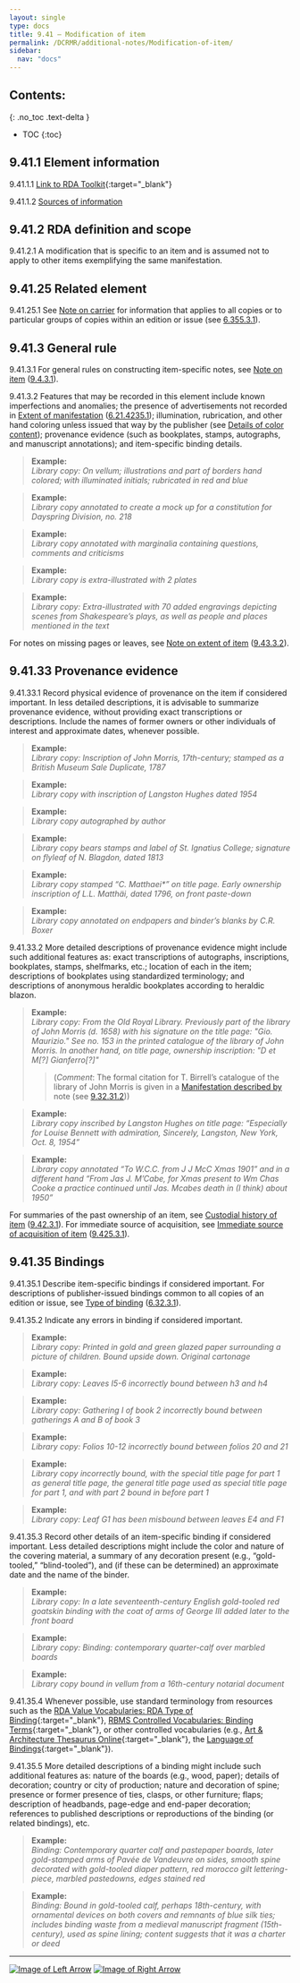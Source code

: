 ```yaml
---
layout: single
type: docs
title: 9.41 — Modification of item
permalink: /DCRMR/additional-notes/Modification-of-item/
sidebar:
  nav: "docs"
---
```


## Contents:
{: .no_toc .text-delta }

- TOC
{:toc}

## 9.41.1 Element information

<a name="9.41.1.1">9.41.1.1</a> [Link to RDA Toolkit](https://access.rdatoolkit.org/Content?externalId=en-US_ala-0933d5b6-bbe5-3c50-87cb-5a54df6d2580){:target="_blank"}

<a name="9.41.1.2">9.41.1.2</a> [Sources of information](/DCRMR/additional-notes/#9011-sources-of-information)

## 9.41.2 RDA definition and scope

<a name="9.41.2.1">9.41.2.1</a> A modification that is specific to an item and is assumed not to apply to other items exemplifying the same manifestation.

## 9.41.25 Related element

<a name="9.41.25.1">9.41.25.1</a> See [Note on carrier](/DCRMR/phys-desc/Note-on-carrier/) for information that applies to all copies or to particular groups of copies within an edition or issue (see [6.355.3.1](/DCRMR/phys-desc/Note-on-carrier/#6.355.3.1)).

## 9.41.3 General rule

<a name="9.41.3.1">9.41.3.1</a> For general rules on constructing item-specific notes, see [Note on item](/DCRMR/additional-notes/Note-on-item/) ([9.4.3.1](/DCRMR/additional-notes/Note-on-item/#9.4.3.1)).

<a name="9.41.3.2">9.41.3.2</a> Features that may be recorded in this element include known imperfections and anomalies; the presence of advertisements not recorded in [Extent of manifestation](/DCRMR/phys-desc/Extent-of-manifestation/) ([6.21.4235.1](/DCRMR/phys-desc/Extent-of-manifestation/#6.21.4235.1)); illumination, rubrication, and other hand coloring unless issued that way by the publisher (see [Details of color content](/DCRMR/phys-desc/Details-of-color-content/)); provenance evidence (such as bookplates, stamps, autographs, and manuscript annotations); and item-specific binding details. 

>**Example:**  
><CITE>Library copy: On vellum; illustrations and part of borders hand colored; with illuminated initials; rubricated in red and blue</CITE>

>**Example:**  
><CITE>Library copy annotated to create a mock up for a constitution for Dayspring Division, no. 218</CITE>

>**Example:**  
><CITE>Library copy annotated with marginalia containing questions, comments and criticisms</CITE>

>**Example:**  
><CITE>Library copy is extra-illustrated with 2 plates</CITE>

>**Example:**  
><CITE>Library copy: Extra-illustrated with 70 added engravings depicting scenes from Shakespeare’s plays, as well as people and places mentioned in the text</CITE>

For notes on missing pages or leaves, see [Note on extent of item](/DCRMR/additional-notes/Note-on-extent-of-item/) ([9.43.3.2](/DCRMR/additional-notes/Note-on-extent-of-item/#9.43.3.2)).

## 9.41.33 Provenance evidence

<a name="9.41.33.1">9.41.33.1</a> Record physical evidence of provenance on the item if considered important. In less detailed descriptions, it is advisable to summarize provenance evidence, without providing exact transcriptions or descriptions. Include the names of former owners or other individuals of interest and approximate dates, whenever possible.

>**Example:**  
><CITE>Library copy: Inscription of John Morris, 17th-century; stamped as a British Museum Sale Duplicate, 1787</CITE>

>**Example:**  
><CITE>Library copy with inscription of Langston Hughes dated 1954</CITE>

>**Example:**  
><CITE>Library copy autographed by author</CITE>

>**Example:**  
><CITE>Library copy bears stamps and label of St. Ignatius College; signature on flyleaf of N. Blagdon, dated 1813</CITE>

>**Example:**  
><CITE>Library copy stamped “C. Matthaei*” on title page. Early ownership inscription of L.L. Matthäi, dated 1796, on front paste-down</CITE>

>**Example:**  
><CITE>Library copy annotated on endpapers and binder’s blanks by C.R. Boxer</CITE>

<a name="9.41.33.2">9.41.33.2</a> More detailed descriptions of provenance evidence might include such additional features as: exact transcriptions of autographs, inscriptions, bookplates, stamps, shelfmarks, etc.; location of each in the item; descriptions of bookplates using standardized terminology; and descriptions of anonymous heraldic bookplates according to heraldic blazon.

>**Example:**  
><CITE>Library copy: From the Old Royal Library. Previously part of the library of John Morris (d. 1658) with his signature on the title page: "Gio. Maurizio." See no. 153 in the printed catalogue of the library of John Morris. In another hand, on title page, ownership inscription: "D et M[?] Gianferro[?]"</CITE>  
>>(*Comment*: The formal citation for T. Birrell’s catalogue of the library of John Morris is given in a [Manifestation described by](/DCRMR/additional-notes/Manifestation-described-by/) note (see [9.32.31.2](/DCRMR/additional-notes/Manifestation-described-by/#9.32.31.2)))

>**Example:**  
><CITE>Library copy inscribed by Langston Hughes on title page: “Especially for Louise Bennett with admiration, Sincerely, Langston, New York, Oct. 8, 1954” </CITE>

>**Example:**  
><CITE>Library copy annotated “To W.C.C. from J J McC Xmas 1901” and in a different hand “From Jas J. M’Cabe, for Xmas present to Wm Chas Cooke a practice continued until Jas. Mcabes death in (I think) about 1950”</CITE>

For summaries of the past ownership of an item, see [Custodial history of item](/DCRMR/additional-notes/Custodial-history-of-item/) ([9.42.3.1](/DCRMR/additional-notes/Custodial-history-of-item/#9.42.3.1)). For immediate source of acquisition, see [Immediate source of acquisition of item](/DCRMR/additional-notes/Immediate-source-of-acquisition-of-item/) ([9.425.3.1](/DCRMR/additional-notes/Immediate-source-of-acquisition-of-item/#9.425.3.1)).

## 9.41.35 Bindings

<a name="9.41.35.1">9.41.35.1</a> Describe item-specific bindings if considered important. For descriptions of publisher-issued bindings common to all copies of an edition or issue, see [Type of binding](/DCRMR/phys-desc/Type-of-binding/) ([6.32.3.1](/DCRMR/phys-desc/Type-of-binding/#6.32.3.1)).

<a name="9.41.35.2">9.41.35.2</a> Indicate any errors in binding if considered important.

>**Example:**  
><CITE>Library copy: Printed in gold and green glazed paper surrounding a picture of children. Bound upside down. Original cartonage</CITE>

>**Example:**  
><CITE>Library copy: Leaves I5-6 incorrectly bound between h3 and h4</CITE>

>**Example:**  
><CITE>Library copy: Gathering I of book 2 incorrectly bound between gatherings A and B of book 3</CITE>

>**Example:**  
><CITE>Library copy: Folios 10-12 incorrectly bound between folios 20 and 21</CITE>

>**Example:**  
><CITE>Library copy incorrectly bound, with the special title page for part 1 as general title page, the general title page used as special title page for part 1, and with part 2 bound in before part 1</CITE>

>**Example:**  
><CITE>Library copy: Leaf G1 has been misbound between leaves E4 and F1</CITE>

<a name="9.41.35.3">9.41.35.3</a> Record other details of an item-specific binding if considered important. Less detailed descriptions might include the color and nature of the covering material, a summary of any decoration present (e.g., “gold-tooled,” “blind-tooled”), and (if these can be determined) an approximate date and the name of the binder.

>**Example:**  
><CITE>Library copy: In a late seventeenth-century English gold-tooled red goatskin binding with the coat of arms of George III added later to the front board</CITE>

>**Example:**  
><CITE>Library copy: Binding: contemporary quarter-calf over marbled boards</CITE>

>**Example:**  
><CITE>Library copy bound in vellum from a 16th-century notarial document</CITE>

<a name="9.41.35.4">9.41.35.4</a> Whenever possible, use standard terminology from resources such as the [RDA Value Vocabularies: RDA Type of Binding](https://access.rdatoolkit.org/VES/VES?externalId=en-US_rdaves_RDA_Type_of_Binding){:target="_blank"}, [RBMS Controlled Vocabularies: Binding Terms](http://rbms.info/vocabularies/index.shtml){:target="_blank"}, or other controlled vocabularies (e.g., [Art & Architecture Thesaurus Online](https://www.getty.edu/research/tools/vocabularies/aat/){:target="_blank"}, the [Language of Bindings](https://www.ligatus.org.uk/lob/){:target="_blank"}). 

<a name="9.41.35.5">9.41.35.5</a> More detailed descriptions of a binding might include such additional features as: nature of the boards (e.g., wood, paper); details of decoration; country or city of production; nature and decoration of spine; presence or former presence of ties, clasps, or other furniture; flaps; description of headbands, page-edge and end-paper decoration; references to published descriptions or reproductions of the binding (or related bindings), etc.

>**Example:**  
><CITE>Binding: Contemporary quarter calf and pastepaper boards, later gold-stamped arms of Pavée de Vandeuvre on sides, smooth spine decorated with gold-tooled diaper pattern, red morocco gilt lettering-piece, marbled pastedowns, edges stained red</CITE>

>**Example:**  
><CITE>Binding: Bound in gold-tooled calf, perhaps 18th-century, with ornamental devices on both covers and remnants of blue silk ties; includes binding waste from a medieval manuscript fragment (15th-century), used as spine lining; content suggests that it was a charter or deed</CITE>

---

[![Image of Left Arrow](https://rbms-bsc.github.io/DCRMR/assets/pictures/navigation/Arrow_Left.png "9.4 — Note on item")](/DCRMR/additional-notes/Note-on-item/) [![Image of Right Arrow](https://rbms-bsc.github.io/DCRMR/assets/pictures/navigation/Arrow_Right.png "9.42 — Custodial history of item")](/DCRMR/additional-notes/Custodial-history-of-item/)
